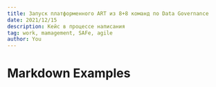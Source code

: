 ```yaml
---
title: Запуск платформенного ART из 8+8 команд по Data Governance
date: 2021/12/15
description: Кейс в процессе написания
tag: work, mamagement, SAFe, agile
author: You
---
```


# Markdown Examples

